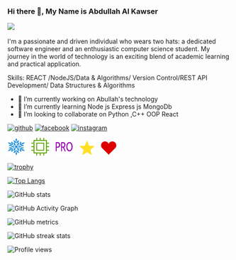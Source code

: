 ### Hi there 👋, My Name is Abdullah Al Kawser
![](https://insight.ieeeusa.org/wp-content/uploads/sites/2/2021/12/Professional-Licensure-for-Computer-Engineers-and-Software-Engineers.jpg)

I'm a passionate and driven individual who wears two hats: a dedicated software engineer and an enthusiastic computer science student. My journey in the world of technology is an exciting blend of academic learning and practical application.

Skills: REACT /NodeJS/Data & Algorithms/ Version Control/REST API Development/ Data Structures & Algorithms

- 🔭 I’m currently working on Abullah's technology 
- 🌱 I’m currently learning Node  js  Express js MongoDb 
- 👯 I’m looking to collaborate on Python ,C++ OOP React 


[<img src='https://cdn.jsdelivr.net/npm/simple-icons@3.0.1/icons/github.svg' alt='github' height='40'>](https://github.com/abdullahalkawser)  [<img src='https://cdn.jsdelivr.net/npm/simple-icons@3.0.1/icons/facebook.svg' alt='facebook' height='40'>](https://www.facebook.com/https://www.facebook.com/home.php)  [<img src='https://cdn.jsdelivr.net/npm/simple-icons@3.0.1/icons/instagram.svg' alt='instagram' height='40'>](https://www.instagram.com/https://www.instagram.com/kawseraak24//)  

<a href='https://archiveprogram.github.com/'><img src='https://raw.githubusercontent.com/acervenky/animated-github-badges/master/assets/acbadge.gif' width='40' height='40'></a> <a href='https://docs.github.com/en/developers'><img src='https://raw.githubusercontent.com/acervenky/animated-github-badges/master/assets/devbadge.gif' width='40' height='40'></a> <a href='https://github.com/pricing'><img src='https://raw.githubusercontent.com/acervenky/animated-github-badges/master/assets/pro.gif' width='40' height='40'></a> <a href='https://stars.github.com/'><img src='https://raw.githubusercontent.com/acervenky/animated-github-badges/master/assets/starbadge.gif' width='35' height='35'></a> <a href='https://docs.github.com/en/github/supporting-the-open-source-community-with-github-sponsors'><img src='https://raw.githubusercontent.com/acervenky/animated-github-badges/master/assets/sponsorbadge.gif' width='35' height='35'></a> 

[![trophy](https://github-profile-trophy.vercel.app/?username=abdullahalkawser)](https://github.com/ryo-ma/github-profile-trophy)

[![Top Langs](https://github-readme-stats.vercel.app/api/top-langs/?username=abdullahalkawser)](https://github.com/anuraghazra/github-readme-stats)

![GitHub stats](https://github-readme-stats.vercel.app/api?username=abdullahalkawser&show_icons=true&count_private=true)  

![GitHub Activity Graph](https://activity-graph.herokuapp.com/graph?username=abdullahalkawser)  

![GitHub metrics](https://metrics.lecoq.io/abdullahalkawser)  

![GitHub streak stats](https://streak-stats.demolab.com/?user=abdullahalkawser)  

![Profile views](https://gpvc.arturio.dev/abdullahalkawser)  
